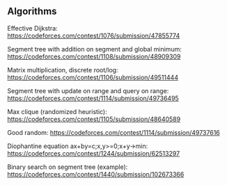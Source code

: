 ## Algorithms



Effective Dijkstra: https://codeforces.com/contest/1076/submission/47855774

Segment tree with addition on segment and global minimum: https://codeforces.com/contest/1108/submission/48909309

Matrix multiplication, discrete root/log: https://codeforces.com/contest/1106/submission/49511444

Segment tree with update on range and query on range: https://codeforces.com/contest/1114/submission/49736495

Max clique (randomized heuristic): https://codeforces.com/contest/1105/submission/48640589

Good random: https://codeforces.com/contest/1114/submission/49737616

Diophantine equation ax+by=c;x,y>=0;x+y->min: https://codeforces.com/contest/1244/submission/62513297

Binary search on segment tree (example): https://codeforces.com/contest/1440/submission/102673366
